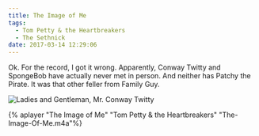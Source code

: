 ```yaml
---
title: The Image of Me
tags:
  - Tom Petty & the Heartbreakers
  - The Sethnick
date: 2017-03-14 12:29:06
---
```

Ok. For the record, I got it wrong. Apparently, Conway Twitty and SpongeBob have actually never met in person. And neither has Patchy the Pirate. It was that other feller from Family Guy.

![Ladies and Gentleman, Mr. Conway Twitty](Conway-Twitty.jpg)

{% aplayer "The Image of Me" "Tom Petty & the Heartbreakers" "The-Image-Of-Me.m4a"%}
